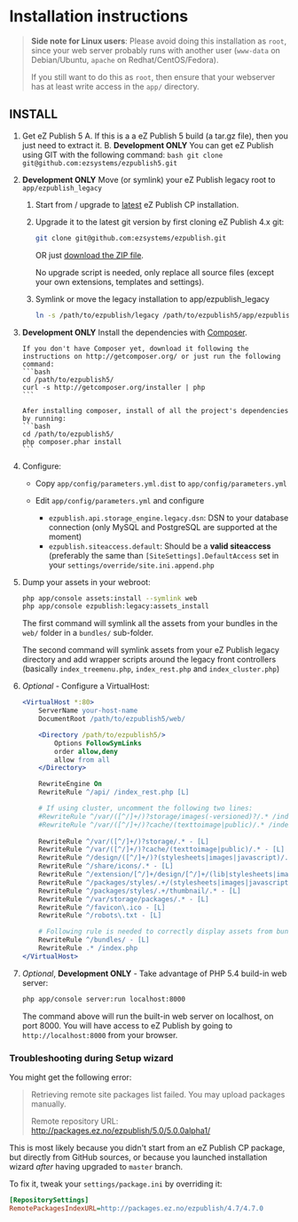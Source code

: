 # Installation instructions

> **Side note for Linux users**: Please avoid doing this installation as `root`, since your web server probably runs with another user 
(`www-data` on Debian/Ubuntu, `apache` on Redhat/CentOS/Fedora).
> 
> If you still want to do this as `root`, then ensure that your webserver has at least write access in the `app/` directory.

## INSTALL
1. Get eZ Publish 5
    A. If this is a a eZ Publish 5 build (a tar.gz file), then you just need to extract it.
    B. **Development ONLY** You can get eZ Publish using GIT with the following command:
       ```bash
       git clone git@github.com:ezsystems/ezpublish5.git
       ```

2. **Development ONLY** Move (or symlink) your eZ Publish legacy root to `app/ezpublish_legacy`
    1. Start from / upgrade to [latest](http://share.ez.no/downloads/downloads) eZ Publish CP installation.

    2. Upgrade it to the latest git version by first cloning eZ Publish 4.x git:
       ```bash
       git clone git@github.com:ezsystems/ezpublish.git
       ```

       OR just [download the ZIP file](https://github.com/ezsystems/ezpublish/zipball/master).

       No upgrade script is needed, only replace all source files (except your own extensions, templates and settings).

    3. Symlink or move the legacy installation to app/ezpublish_legacy
       ```bash
       ln -s /path/to/ezpublish/legacy /path/to/ezpublish5/app/ezpublish_legacy
       ```

3. **Development ONLY** Install the dependencies with [Composer](http://getcomposer.org).

       If you don't have Composer yet, download it following the instructions on http://getcomposer.org/ or just run the following command:
       ```bash
       cd /path/to/ezpublish5/
       curl -s http://getcomposer.org/installer | php
       ```

       Afer installing composer, install of all the project's dependencies by running:
       ```bash
       cd /path/to/ezpublish5/
       php composer.phar install
       ```

5. Configure:
    * Copy `app/config/parameters.yml.dist` to `app/config/parameters.yml`
    * Edit `app/config/parameters.yml` and configure

         * `ezpublish.api.storage_engine.legacy.dsn`: DSN to your database connection (only MySQL and PostgreSQL are supported at the moment)
         * `ezpublish.siteaccess.default`: Should be a **valid siteaccess** (preferably the same than `[SiteSettings].DefaultAccess` set in your `settings/override/site.ini.append.php`

6. Dump your assets in your webroot:

    ```bash
    php app/console assets:install --symlink web
    php app/console ezpublish:legacy:assets_install
    ```
    The first command will symlink all the assets from your bundles in the `web/` folder in a `bundles/` sub-folder.

    The second command will symlink assets from your eZ Publish legacy directory and add wrapper scripts around the legacy front controllers
    (basically `index_treemenu.php`, `index_rest.php` and `index_cluster.php`)

7. *Optional* - Configure a VirtualHost:

    ```apache
    <VirtualHost *:80>
        ServerName your-host-name
        DocumentRoot /path/to/ezpublish5/web/

        <Directory /path/to/ezpublish5/>
            Options FollowSymLinks
            order allow,deny
            allow from all
        </Directory>

        RewriteEngine On
        RewriteRule ^/api/ /index_rest.php [L]

        # If using cluster, uncomment the following two lines:
        #RewriteRule ^/var/([^/]+/)?storage/images(-versioned)?/.* /index_cluster.php [L]
        #RewriteRule ^/var/([^/]+/)?cache/(texttoimage|public)/.* /index_cluster.php [L]
        
        RewriteRule ^/var/([^/]+/)?storage/.* - [L]
        RewriteRule ^/var/([^/]+/)?cache/(texttoimage|public)/.* - [L]
        RewriteRule ^/design/([^/]+/)?(stylesheets|images|javascript)/.* - [L]
        RewriteRule ^/share/icons/.* - [L]
        RewriteRule ^/extension/[^/]+/design/[^/]+/(lib|stylesheets|images|javascripts?)/.* - [L]
        RewriteRule ^/packages/styles/.+/(stylesheets|images|javascript)/[^/]+/.* - [L]
        RewriteRule ^/packages/styles/.+/thumbnail/.* - [L]
        RewriteRule ^/var/storage/packages/.* - [L]
        RewriteRule ^/favicon\.ico - [L]
        RewriteRule ^/robots\.txt - [L]
   
        # Following rule is needed to correctly display assets from bundles
        RewriteRule ^/bundles/ - [L]
        RewriteRule .* /index.php
    </VirtualHost>
    ```
7. *Optional*, **Development ONLY** - Take advantage of PHP 5.4 build-in web server:

    ```bash
    php app/console server:run localhost:8000
    ```
    The command above will run the built-in web server on localhost, on port 8000.
    You will have access to eZ Publish by going to `http://localhost:8000` from your browser.


### Troubleshooting during Setup wizard
You might get the following error:
> Retrieving remote site packages list failed. You may upload packages manually.
>
> Remote repository URL: http://packages.ez.no/ezpublish/5.0/5.0.0alpha1/

This is most likely because you didn't start from an eZ Publish CP package, but directly from GitHub sources,
or because you launched installation wizard *after* having upgraded to `master` branch.

To fix it, tweak your `settings/package.ini` by overriding it:

```ini
[RepositorySettings]
RemotePackagesIndexURL=http://packages.ez.no/ezpublish/4.7/4.7.0
```
